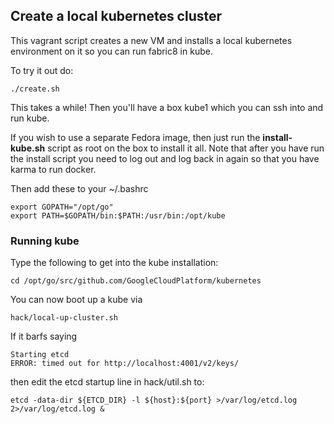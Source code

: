 ## Create a local kubernetes cluster

This vagrant script creates a new VM and installs a local kubernetes environment on it so you can run fabric8 in kube.

To try it out do:

    ./create.sh

This takes a while! Then you'll have a box kube1 which you can ssh into and run kube.


If you wish to use a separate Fedora image, then just run the **install-kube.sh** script as root on the box to install it all.
Note that after you have run the install script you need to log out and log back in again so that you have karma to run docker.

Then add these to your ~/.bashrc

    export GOPATH="/opt/go"
    export PATH=$GOPATH/bin:$PATH:/usr/bin:/opt/kube

### Running kube

Type the following to get into the kube installation:

    cd /opt/go/src/github.com/GoogleCloudPlatform/kubernetes

You can now boot up a kube via

    hack/local-up-cluster.sh

If it barfs saying

    Starting etcd
    ERROR: timed out for http://localhost:4001/v2/keys/

then edit the etcd startup line in hack/util.sh to:

    etcd -data-dir ${ETCD_DIR} -l ${host}:${port} >/var/log/etcd.log 2>/var/log/etcd.log &